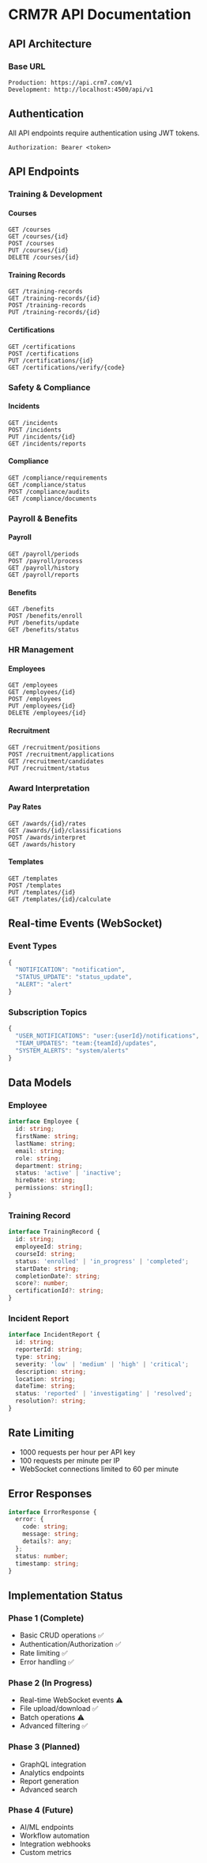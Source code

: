 # CRM7R API Documentation

## API Architecture

### Base URL

```
Production: https://api.crm7.com/v1
Development: http://localhost:4500/api/v1
```

## Authentication

All API endpoints require authentication using JWT tokens.

```http
Authorization: Bearer <token>
```

## API Endpoints

### Training & Development

#### Courses

```http
GET /courses
GET /courses/{id}
POST /courses
PUT /courses/{id}
DELETE /courses/{id}
```

#### Training Records

```http
GET /training-records
GET /training-records/{id}
POST /training-records
PUT /training-records/{id}
```

#### Certifications

```http
GET /certifications
POST /certifications
PUT /certifications/{id}
GET /certifications/verify/{code}
```

### Safety & Compliance

#### Incidents

```http
GET /incidents
POST /incidents
PUT /incidents/{id}
GET /incidents/reports
```

#### Compliance

```http
GET /compliance/requirements
GET /compliance/status
POST /compliance/audits
GET /compliance/documents
```

### Payroll & Benefits

#### Payroll

```http
GET /payroll/periods
POST /payroll/process
GET /payroll/history
GET /payroll/reports
```

#### Benefits

```http
GET /benefits
POST /benefits/enroll
PUT /benefits/update
GET /benefits/status
```

### HR Management

#### Employees

```http
GET /employees
GET /employees/{id}
POST /employees
PUT /employees/{id}
DELETE /employees/{id}
```

#### Recruitment

```http
GET /recruitment/positions
POST /recruitment/applications
GET /recruitment/candidates
PUT /recruitment/status
```

### Award Interpretation

#### Pay Rates

```http
GET /awards/{id}/rates
GET /awards/{id}/classifications
POST /awards/interpret
GET /awards/history
```

#### Templates

```http
GET /templates
POST /templates
PUT /templates/{id}
GET /templates/{id}/calculate
```

## Real-time Events (WebSocket)

### Event Types

```javascript
{
  "NOTIFICATION": "notification",
  "STATUS_UPDATE": "status_update",
  "ALERT": "alert"
}
```

### Subscription Topics

```javascript
{
  "USER_NOTIFICATIONS": "user:{userId}/notifications",
  "TEAM_UPDATES": "team:{teamId}/updates",
  "SYSTEM_ALERTS": "system/alerts"
}
```

## Data Models

### Employee

```typescript
interface Employee {
  id: string;
  firstName: string;
  lastName: string;
  email: string;
  role: string;
  department: string;
  status: 'active' | 'inactive';
  hireDate: string;
  permissions: string[];
}
```

### Training Record

```typescript
interface TrainingRecord {
  id: string;
  employeeId: string;
  courseId: string;
  status: 'enrolled' | 'in_progress' | 'completed';
  startDate: string;
  completionDate?: string;
  score?: number;
  certificationId?: string;
}
```

### Incident Report

```typescript
interface IncidentReport {
  id: string;
  reporterId: string;
  type: string;
  severity: 'low' | 'medium' | 'high' | 'critical';
  description: string;
  location: string;
  dateTime: string;
  status: 'reported' | 'investigating' | 'resolved';
  resolution?: string;
}
```

## Rate Limiting

- 1000 requests per hour per API key
- 100 requests per minute per IP
- WebSocket connections limited to 60 per minute

## Error Responses

```typescript
interface ErrorResponse {
  error: {
    code: string;
    message: string;
    details?: any;
  };
  status: number;
  timestamp: string;
}
```

## Implementation Status

### Phase 1 (Complete)

- Basic CRUD operations ✅
- Authentication/Authorization ✅
- Rate limiting ✅
- Error handling ✅

### Phase 2 (In Progress)

- Real-time WebSocket events ⚠️
- File upload/download ✅
- Batch operations ⚠️
- Advanced filtering ✅

### Phase 3 (Planned)

- GraphQL integration
- Analytics endpoints
- Report generation
- Advanced search

### Phase 4 (Future)

- AI/ML endpoints
- Workflow automation
- Integration webhooks
- Custom metrics
